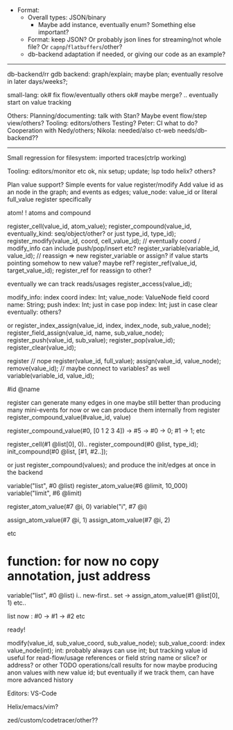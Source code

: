 
* Format:
  * Overall types: JSON/binary
    * Maybe add instance, eventually enum? Something else important?
  * Format: keep JSON? Or probably json lines for streaming/not whole file?
    Or `capnp`/`flatbuffers`/other?
  * db-backend adaptation if needed, or giving our code as an example?


---------------

db-backend/rr gdb backend:
  graph/explain; maybe plan; eventually resolve in later days/weeks?;

small-lang:
  ok# fix flow/eventually others
  ok# maybe merge?
  .. eventually start on value tracking

Others:
  Planning/documenting: talk with Stan? Maybe event flow/step view/others?
  Tooling: editors/others
  Testing?
  Peter: CI what to do?
  Cooperation with Nedy/others; Nikola: needed/also ct-web needs/db-backend??


----

Small regression for filesystem: imported traces(ctrlp working)

Tooling: editors/monitor etc
  ok, nix setup; update; lsp
  todo helix? others?

Plan value support?
  Simple events for value register/modify
  Add value id as an node in the graph;
  and events as edges;
  value_node: 
    value_id or
    literal
  full_value register specifically

  atom!
  !
  atoms and compound

  register_cell(value_id, atom_value);
  register_compound(value_id, eventually_kind: seq/object/other? or just type_id, type_id);
  register_modify(value_id, coord, cell_value_id); 
  // eventually coord / modify_info can include push/pop/insert etc?
  register_variable(variable_id, value_id);
  // reassign => new register_variable or assign?
  if value starts pointing somehow to new value? maybe ref?
  register_ref(value_id, target_value_id);
  register_ref for reassign to other?

  eventually we can track reads/usages
  register_access(value_id);

  modify_info:
    index coord index: Int; value_node: ValueNode
    field coord name: String;
    push index: Int; just in case
    pop index: Int; just in case
    clear
    eventually: others?

  or register_index_assign(value_id, index, index_node, sub_value_node);
  register_field_assign(value_id, name, sub_value_node);
  register_push(value_id, sub_value);
  register_pop(value_id);
  register_clear(value_id);

  register
  // nope
  register(value_id, full_value);
  assign(value_id, value_node);
  remove(value_id); // maybe connect to variables? as well
  variable(variable_id, value_id);

  #id @name 

  register can generate many edges in one
  maybe still better than producing many mini-events for now
  or we can produce them internally from register
  register_compound_value(#value_id, value)
  
  register_compound_value(#0, [0 1 2 3 4]) -> #5 -> #0 -> 0; #1 -> 1; etc


  register_cell(#1 @list[0], 0)..
  register_compound(#0 @list, type_id);
  init_compound(#0 @list, [#1, #2..]);

  or just
  register_compound(values); and produce the init/edges at once in the backend
  
  variable("list", #0 @list)
  register_atom_value(#6 @limit, 10_000)
  variable("limit", #6 @limit)

  register_atom_value(#7 @i, 0)
  variable("i", #7 @i)

  assign_atom_value(#7 @i, 1)
  assign_atom_value(#7 @i, 2)

  etc

  # function: for now no copy annotation, just address
  variable("list", #0 @list)
  i..
  new-first..
  set -> assign_atom_value(#1 @list[0], 1)
  etc..

  list now : #0 -> #1 
                -> #2 etc

  ready!

  modify(value_id, sub_value_coord, sub_value_node);
  sub_value_coord:
    index value_node(int); int: probably always can use int; but tracking value id useful for read-flow/usage references
    or 
    field string name
    or slice?
    or address?
    or other TODO
  operations/call results for now maybe producing anon values with new value id;
  but eventually if we track them, can have more advanced history

Editors:
  VS-Code

  Helix/emacs/vim?

  zed/custom/codetracer/other??

